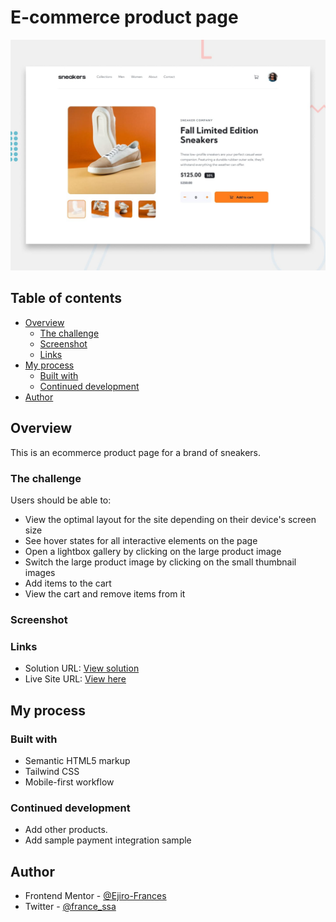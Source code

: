 # E-commerce product page

![Design preview for the E-commerce product page coding challenge](./public/design/desktop-preview.jpg)

## Table of contents

- [Overview](#overview)
  - [The challenge](#the-challenge)
  - [Screenshot](#screenshot)
  - [Links](#links)
- [My process](#my-process)
  - [Built with](#built-with)
  - [Continued development](#continued-development)
- [Author](#author)

## Overview

This is an ecommerce product page for a brand of sneakers.

### The challenge

Users should be able to:

- View the optimal layout for the site depending on their device's screen size
- See hover states for all interactive elements on the page
- Open a lightbox gallery by clicking on the large product image
- Switch the large product image by clicking on the small thumbnail images
- Add items to the cart
- View the cart and remove items from it

### Screenshot

<!-- ![](./puscreenshot.jpg) -->

### Links

- Solution URL: [View solution](https://github.com/Ejiro-Frances/ecommerce-sneakers.git)
- Live Site URL: [View here](https://ecommerce-sneakers-lilac.vercel.app/)

## My process

### Built with

- Semantic HTML5 markup
- Tailwind CSS
- Mobile-first workflow

### Continued development

- Add other products.
- Add sample payment integration sample

## Author

- Frontend Mentor - [@Ejiro-Frances](https://www.frontendmentor.io/profile/Ejiro-Frances)
- Twitter - [@france_ssa](https://www.x.com/france_ssa)
